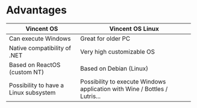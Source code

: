 # Advantages

| Vincent OS                            | Vincent OS Linux                                                           |
| ------------------------------------- | -------------------------------------------------------------------------- |
| Can execute Windows                   | Great for older PC                                                         |
| Native compatibility of .NET          | Very high customizable OS                                                  |
| Based on ReactOS (custom NT)          | Based on Debian (Linux)                                                    |
| Possibility to have a Linux subsystem | Possibility to execute Windows application with Wine / Bottles / Lutris... |
